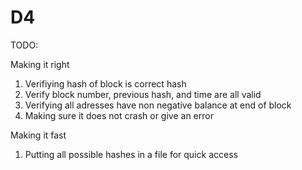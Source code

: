 # D4

TODO:

Making it right
1. Verifiying hash of block is correct hash
2. Verify block number, previous hash, and time are all valid
3. Verifying all adresses have non negative balance at end of block
4. Making sure it does not crash or give an error

Making it fast
1. Putting all possible hashes in a file for quick access
